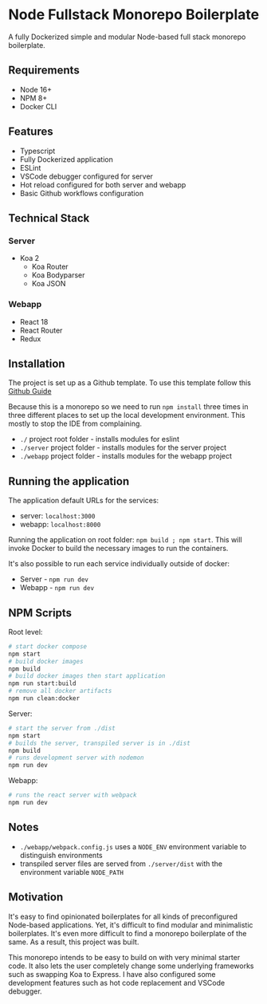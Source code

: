 # Node Fullstack Monorepo Boilerplate

A fully Dockerized simple and modular Node-based full stack monorepo boilerplate.

## Requirements

* Node 16+
* NPM 8+
* Docker CLI

## Features

* Typescript
* Fully Dockerized application
* ESLint
* VSCode debugger configured for server
* Hot reload configured for both server and webapp
* Basic Github workflows configuration

## Technical Stack

### Server

* Koa 2
  * Koa Router
  * Koa Bodyparser
  * Koa JSON

### Webapp

* React 18
* React Router
* Redux

## Installation

The project is set up as a Github template. To use this template follow this [Github Guide](https://docs.github.com/en/repositories/creating-and-managing-repositories/creating-a-repository-from-a-template)

Because this is a monorepo so we need to run `npm install` three times in three different places to set up the local development environment. This mostly to stop the IDE from complaining.

* `./` project root folder  - installs modules for eslint
* `./server` project folder - installs modules for the server project
* `./webapp` project folder - installs modules for the webapp project

## Running the application

The application default URLs for the services:
* server: `localhost:3000`
* webapp: `localhost:8000`

Running the application on root folder: `npm build ; npm start`. This will invoke Docker to build the necessary images to run the containers.

It's also possible to run each service individually outside of docker:
* Server - `npm run dev`
* Webapp - `npm run dev`

## NPM Scripts

Root level:

```bash
# start docker compose
npm start
# build docker images
npm build
# build docker images then start application
npm run start:build
# remove all docker artifacts
npm run clean:docker
```

Server:

```bash
# start the server from ./dist
npm start
# builds the server, transpiled server is in ./dist
npm build
# runs development server with nodemon
npm run dev
```

Webapp:

```bash
# runs the react server with webpack
npm run dev
```

## Notes

* `./webapp/webpack.config.js` uses a `NODE_ENV` environment variable to distinguish environments
* transpiled server files are served from `./server/dist` with the environment variable `NODE_PATH`

## Motivation

It's easy to find opinionated boilerplates for all kinds of preconfigured Node-based applications. Yet, it's difficult to find modular and minimalistic boilerplates. It's even more difficult to find a monorepo boilerplate of the same. As a result, this project was built.

This monorepo intends to be easy to build on with very minimal starter code. It also lets the user completely change some underlying frameworks such as swapping Koa to Express. I have also configured some development features such as hot code replacement and VSCode debugger. 
